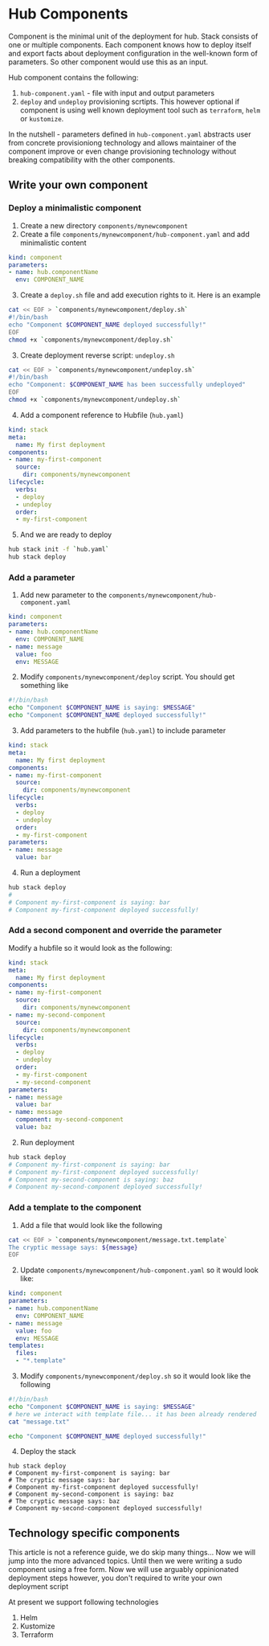 # Hub Components

Component is the minimal unit of the deployment for hub. Stack consists of one or multiple components. Each component knows how to deploy itself and export facts about deployment configuration in the well-known form of parameters. So other component would use this as an input.

Hub component contains the following:

1. `hub-component.yaml` - file with input and output parameters
2. `deploy` and `undeploy` provisioning scrtipts. This however optional if component is using well known deployment tool such as `terraform`, `helm` or `kustomize`.

In the nutshell - parameters defined in `hub-component.yaml` abstracts user from concrete provisioniong technology and allows maintainer of the component improve or even change provisioning technology without breaking compatibility with the other components.

## Write your own component

### Deploy a minimalistic component

1. Create a new directory `components/mynewcomponent`
2. Create a file `components/mynewcomponent/hub-component.yaml` and add minimalistic content

```yaml
kind: component
parameters:
- name: hub.componentName
  env: COMPONENT_NAME
```

3. Create a `deploy.sh` file and add execution rights to it. Here is an example

```bash
cat << EOF > `components/mynewcomponent/deploy.sh`
#!/bin/bash
echo "Component $COMPONENT_NAME deployed successfully!"
EOF
chmod +x `components/mynewcomponent/deploy.sh`
```

3. Create deployment reverse script: `undeploy.sh`

```bash
cat << EOF > `components/mynewcomponent/undeploy.sh`
#!/bin/bash
echo "Component: $COMPONENT_NAME has been successfully undeployed"
EOF
chmod +x `components/mynewcomponent/undeploy.sh`
```

4. Add a component reference to Hubfile (`hub.yaml`)

```yaml
kind: stack
meta:
  name: My first deployment
components:
- name: my-first-component
  source:
    dir: components/mynewcomponent
lifecycle:
  verbs:
  - deploy
  - undeploy
  order:
  - my-first-component
```

5. And we are ready to deploy

```bash
hub stack init -f `hub.yaml`
hub stack deploy
```

### Add a parameter

1. Add new parameter to the `components/mynewcomponent/hub-component.yaml`

```yaml
kind: component
parameters:
- name: hub.componentName
  env: COMPONENT_NAME
- name: message
  value: foo
  env: MESSAGE
```

2. Modify `components/mynewcomponent/deploy` script. You should get something like

```bash
#!/bin/bash
echo "Component $COMPONENT_NAME is saying: $MESSAGE"
echo "Component $COMPONENT_NAME deployed successfully!"
```

3. Add parameters to the hubfile (`hub.yaml`) to include parameter

```yaml
kind: stack
meta:
  name: My first deployment
components:
- name: my-first-component
  source:
    dir: components/mynewcomponent
lifecycle:
  verbs:
  - deploy
  - undeploy
  order:
  - my-first-component
parameters:
- name: message
  value: bar
```

4. Run a deployment

```bash
hub stack deploy
#
# Component my-first-component is saying: bar
# Component my-first-component deployed successfully!
```

### Add a second component and override the parameter

Modify a hubfile so it would look as the following:

```yaml
kind: stack
meta:
  name: My first deployment
components:
- name: my-first-component
  source:
    dir: components/mynewcomponent
- name: my-second-component
  source:
    dir: components/mynewcomponent
lifecycle:
  verbs:
  - deploy
  - undeploy
  order:
  - my-first-component
  - my-second-component
parameters:
- name: message
  value: bar
- name: message
  component: my-second-component
  value: baz
```

2. Run deployment

```bash
hub stack deploy
# Component my-first-component is saying: bar
# Component my-first-component deployed successfully!
# Component my-second-component is saying: baz
# Component my-second-component deployed successfully!
```

### Add a template to the component

1. Add a file that would look like the following

```bash
cat << EOF > `components/mynewcomponent/message.txt.template`
The cryptic message says: ${message}
EOF
```

2. Update `components/mynewcomponent/hub-component.yaml` so it would look like:

```yaml
kind: component
parameters:
- name: hub.componentName
  env: COMPONENT_NAME
- name: message
  value: foo
  env: MESSAGE
templates:
  files:
  - "*.template"
```

3. Modify `components/mynewcomponent/deploy.sh` so it would look like the following
```bash
#!/bin/bash
echo "Component $COMPONENT_NAME is saying: $MESSAGE"
# here we interact with template file... it has been already rendered
cat "message.txt"

echo "Component $COMPONENT_NAME deployed successfully!"
```

4. Deploy the stack

```
hub stack deploy
# Component my-first-component is saying: bar
# The cryptic message says: bar
# Component my-first-component deployed successfully!
# Component my-second-component is saying: baz
# The cryptic message says: baz
# Component my-second-component deployed successfully!
```

## Technology specific components

This article is not a reference guide, we do skip many things... Now we will jump into the more advanced topics. Until then we were writing a sudo component using a free form. Now we will use arguably oppinionated deployment steps however, you don't required to write your own deployment script

At present we support following technologies

1. Helm
2. Kustomize
3. Terraform
